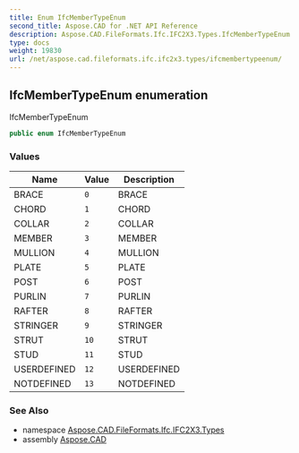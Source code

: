 ```yaml
---
title: Enum IfcMemberTypeEnum
second_title: Aspose.CAD for .NET API Reference
description: Aspose.CAD.FileFormats.Ifc.IFC2X3.Types.IfcMemberTypeEnum enum. IfcMemberTypeEnum
type: docs
weight: 19830
url: /net/aspose.cad.fileformats.ifc.ifc2x3.types/ifcmembertypeenum/
---
```

## IfcMemberTypeEnum enumeration

IfcMemberTypeEnum

```csharp
public enum IfcMemberTypeEnum
```

### Values

| Name | Value | Description |
| --- | --- | --- |
| BRACE | `0` | BRACE |
| CHORD | `1` | CHORD |
| COLLAR | `2` | COLLAR |
| MEMBER | `3` | MEMBER |
| MULLION | `4` | MULLION |
| PLATE | `5` | PLATE |
| POST | `6` | POST |
| PURLIN | `7` | PURLIN |
| RAFTER | `8` | RAFTER |
| STRINGER | `9` | STRINGER |
| STRUT | `10` | STRUT |
| STUD | `11` | STUD |
| USERDEFINED | `12` | USERDEFINED |
| NOTDEFINED | `13` | NOTDEFINED |

### See Also

* namespace [Aspose.CAD.FileFormats.Ifc.IFC2X3.Types](../../aspose.cad.fileformats.ifc.ifc2x3.types/)
* assembly [Aspose.CAD](../../)



